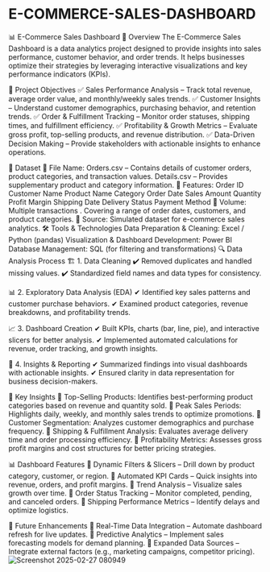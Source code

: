 # E-COMMERCE-SALES-DASHBOARD
📊 E-Commerce Sales Dashboard
📌 Overview
The E-Commerce Sales Dashboard is a data analytics project designed to provide insights into sales performance, customer behavior, and order trends. It helps businesses optimize their strategies by leveraging interactive visualizations and key performance indicators (KPIs).

🎯 Project Objectives
✅ Sales Performance Analysis – Track total revenue, average order value, and monthly/weekly sales trends.
✅ Customer Insights – Understand customer demographics, purchasing behavior, and retention trends.
✅ Order & Fulfillment Tracking – Monitor order statuses, shipping times, and fulfillment efficiency.
✅ Profitability & Growth Metrics – Evaluate gross profit, top-selling products, and revenue distribution.
✅ Data-Driven Decision Making – Provide stakeholders with actionable insights to enhance operations.

📂 Dataset
🔹 File Name:
Orders.csv – Contains details of customer orders, product categories, and transaction values.
Details.csv – Provides supplementary product and category information.
🔹 Features:
Order ID
Customer Name
Product Name
Category
Order Date
Sales Amount
Quantity
Profit Margin
Shipping Date
Delivery Status
Payment Method
🔹 Volume:
Multiple transactions .
Covering a range of order dates, customers, and product categories.
🔹 Source:
Simulated dataset for e-commerce sales analytics.
🛠 Tools & Technologies
Data Preparation & Cleaning: Excel / Python (pandas)
Visualization & Dashboard Development: Power BI
Database Management: SQL (for filtering and transformations)
🔍 Data Analysis Process
🏗 1. Data Cleaning
✔ Removed duplicates and handled missing values.
✔ Standardized field names and data types for consistency.

📊 2. Exploratory Data Analysis (EDA)
✔ Identified key sales patterns and customer purchase behaviors.
✔ Examined product categories, revenue breakdowns, and profitability trends.

📈 3. Dashboard Creation
✔ Built KPIs, charts (bar, line, pie), and interactive slicers for better analysis.
✔ Implemented automated calculations for revenue, order tracking, and growth insights.

📢 4. Insights & Reporting
✔ Summarized findings into visual dashboards with actionable insights.
✔ Ensured clarity in data representation for business decision-makers.

📌 Key Insights
🔹 Top-Selling Products: Identifies best-performing product categories based on revenue and quantity sold.
🔹 Peak Sales Periods: Highlights daily, weekly, and monthly sales trends to optimize promotions.
🔹 Customer Segmentation: Analyzes customer demographics and purchase frequency.
🔹 Shipping & Fulfillment Analysis: Evaluates average delivery time and order processing efficiency.
🔹 Profitability Metrics: Assesses gross profit margins and cost structures for better pricing strategies.

📊 Dashboard Features
🚀 Dynamic Filters & Slicers – Drill down by product category, customer, or region.
🚀 Automated KPI Cards – Quick insights into revenue, orders, and profit margins.
🚀 Trend Analysis – Visualize sales growth over time.
🚀 Order Status Tracking – Monitor completed, pending, and canceled orders.
🚀 Shipping Performance Metrics – Identify delays and optimize logistics.

🔮 Future Enhancements
🔸 Real-Time Data Integration – Automate dashboard refresh for live updates.
🔸 Predictive Analytics – Implement sales forecasting models for demand planning.
🔸 Expanded Data Sources – Integrate external factors (e.g., marketing campaigns, competitor pricing).
![Screenshot 2025-02-27 080949](https://github.com/user-attachments/assets/4ae3892b-6aad-4553-b9eb-d03de5350564)


